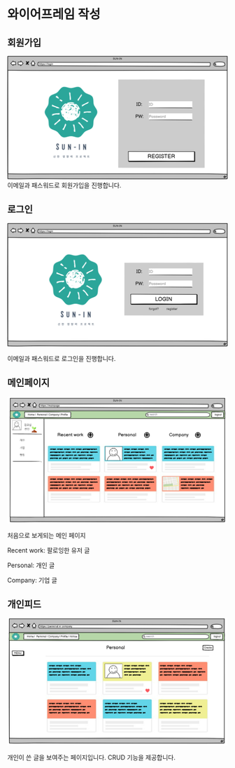 # 와이어프레임 작성

## 회원가입

![image](회원가입.png)
이메일과 패스워드로 회원가입을 진행합니다.

## 로그인

![image](로그인.png)

이메일과 패스워드로 로그인을 진행합니다.



## 메인페이지

![image](메인페이지.PNG)

처음으로 보게되는 메인 페이지

Recent work: 팔로잉한 유저 글

Personal: 개인 글

Company: 기업 글



## 개인피드

![image](개인피드.PNG)

개인이 쓴 글을 보여주는 페이지입니다. CRUD 기능을 제공합니다.
